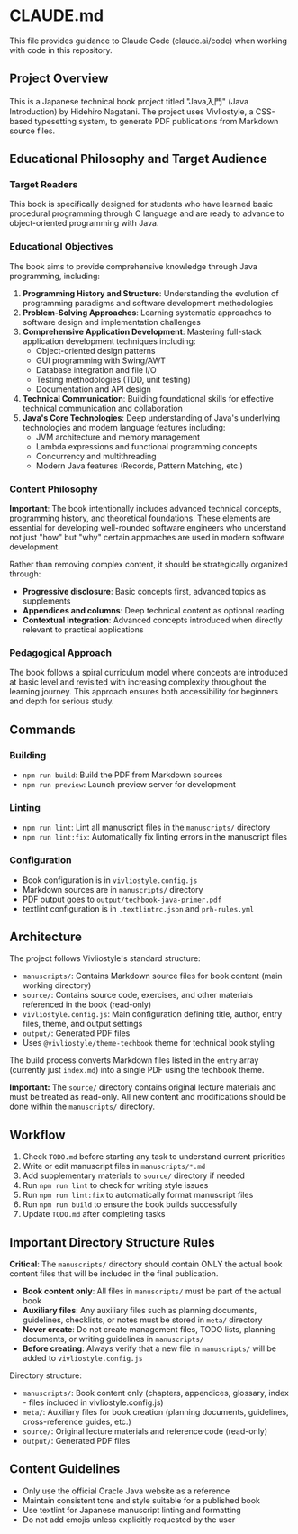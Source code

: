 # CLAUDE.md

This file provides guidance to Claude Code (claude.ai/code) when working with code in this repository.

## Project Overview

This is a Japanese technical book project titled "Java入門" (Java Introduction) by Hidehiro Nagatani. The project uses Vivliostyle, a CSS-based typesetting system, to generate PDF publications from Markdown source files.

## Educational Philosophy and Target Audience

### Target Readers
This book is specifically designed for students who have learned basic procedural programming through C language and are ready to advance to object-oriented programming with Java.

### Educational Objectives
The book aims to provide comprehensive knowledge through Java programming, including:

1. **Programming History and Structure**: Understanding the evolution of programming paradigms and software development methodologies
2. **Problem-Solving Approaches**: Learning systematic approaches to software design and implementation challenges  
3. **Comprehensive Application Development**: Mastering full-stack application development techniques including:
   - Object-oriented design patterns
   - GUI programming with Swing/AWT
   - Database integration and file I/O
   - Testing methodologies (TDD, unit testing)
   - Documentation and API design
4. **Technical Communication**: Building foundational skills for effective technical communication and collaboration
5. **Java's Core Technologies**: Deep understanding of Java's underlying technologies and modern language features including:
   - JVM architecture and memory management
   - Lambda expressions and functional programming concepts
   - Concurrency and multithreading
   - Modern Java features (Records, Pattern Matching, etc.)

### Content Philosophy
**Important**: The book intentionally includes advanced technical concepts, programming history, and theoretical foundations. These elements are essential for developing well-rounded software engineers who understand not just "how" but "why" certain approaches are used in modern software development.

Rather than removing complex content, it should be strategically organized through:
- **Progressive disclosure**: Basic concepts first, advanced topics as supplements
- **Appendices and columns**: Deep technical content as optional reading
- **Contextual integration**: Advanced concepts introduced when directly relevant to practical applications

### Pedagogical Approach
The book follows a spiral curriculum model where concepts are introduced at basic level and revisited with increasing complexity throughout the learning journey. This approach ensures both accessibility for beginners and depth for serious study.

## Commands

### Building
- `npm run build`: Build the PDF from Markdown sources
- `npm run preview`: Launch preview server for development

### Linting
- `npm run lint`: Lint all manuscript files in the `manuscripts/` directory
- `npm run lint:fix`: Automatically fix linting errors in the manuscript files

### Configuration
- Book configuration is in `vivliostyle.config.js`
- Markdown sources are in `manuscripts/` directory
- PDF output goes to `output/techbook-java-primer.pdf`
- textlint configuration is in `.textlintrc.json` and `prh-rules.yml`

## Architecture

The project follows Vivliostyle's standard structure:
- `manuscripts/`: Contains Markdown source files for book content (main working directory)
- `source/`: Contains source code, exercises, and other materials referenced in the book (read-only)
- `vivliostyle.config.js`: Main configuration defining title, author, entry files, theme, and output settings
- `output/`: Generated PDF files
- Uses `@vivliostyle/theme-techbook` theme for technical book styling

The build process converts Markdown files listed in the `entry` array (currently just `index.md`) into a single PDF using the techbook theme.

**Important:** The `source/` directory contains original lecture materials and must be treated as read-only. All new content and modifications should be done within the `manuscripts/` directory.

## Workflow

1. Check `TODO.md` before starting any task to understand current priorities
2. Write or edit manuscript files in `manuscripts/*.md`
3. Add supplementary materials to `source/` directory if needed
4. Run `npm run lint` to check for writing style issues
5. Run `npm run lint:fix` to automatically format manuscript files
6. Run `npm run build` to ensure the book builds successfully
7. Update `TODO.md` after completing tasks

## Important Directory Structure Rules

**Critical**: The `manuscripts/` directory should contain ONLY the actual book content files that will be included in the final publication. 

- **Book content only**: All files in `manuscripts/` must be part of the actual book
- **Auxiliary files**: Any auxiliary files such as planning documents, guidelines, checklists, or notes must be stored in `meta/` directory
- **Never create**: Do not create management files, TODO lists, planning documents, or writing guidelines in `manuscripts/`
- **Before creating**: Always verify that a new file in `manuscripts/` will be added to `vivliostyle.config.js`

Directory structure:
- `manuscripts/`: Book content only (chapters, appendices, glossary, index - files included in vivliostyle.config.js)
- `meta/`: Auxiliary files for book creation (planning documents, guidelines, cross-reference guides, etc.)
- `source/`: Original lecture materials and reference code (read-only)
- `output/`: Generated PDF files

## Content Guidelines

- Only use the official Oracle Java website as a reference
- Maintain consistent tone and style suitable for a published book
- Use textlint for Japanese manuscript linting and formatting
- Do not add emojis unless explicitly requested by the user